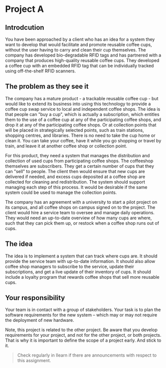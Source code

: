 # Project A

## Introdcution
You have been approached by a client who has an idea for a system they want to develop that would facilitate and promote reusable coffee cups, without the user having to carry and clean their cup themselves. The company has developed bio-degradable RFID tags and has partnered with a company that produces high-quality reusable coffee cups. They developed a coffee cup with an embedded RFID tag that can be individually tracked using off-the-shelf RFID scanners. 

## The problem as they see it

The company has a mature product - a trackable reusable coffee cup - but would like to extend its business into using this technology to provide a coffee cup swap service to local and independent coffee shops. The idea is that people can "buy a cup", which is actually a subscription, which entitles them to the use of a coffee cup at any of the participating coffee shops, and drop it at any of the participating coffee shops.  Or at collection points that will be placed in strategically selected points, such as train stations, shopping centres, and libraries. There is no need to take the cup home or clean it. You can take your coffee, have it while you go shopping or travel by train, and leave it at another coffee shop or collection point.

For this product, they need a system that manages the distribution and collection of used cups from participating coffee shops. The coffeeshop themselves are subscribers. They get a certain number of cups that they can "sell" to people. The client then would ensure that new cups are delivered if needed, and excess cups deposited at a coffee shop are collected for cleaning and redistribution. The system should support managing each step of this process. It would be desirable if the same system could be used to manage the collection points.

The company has an agreement with a university to start a pilot project on its campus, and all coffee shops on campus signed on to the project. The client would hire a service team to oversee and manage daily operations. They would need an up-to-date overview of how many cups are where, such that they can pick them up, or restock when a coffee shop runs out of cups. 


## The idea

The idea is to implement a system that can track where cups are. It should provide the service team with up-to-date information. It should also allow coffee shop managers to subscribe to the service, update their subscriptions, and get a live update of their inventory of cups. It should include a loyalty program that rewards coffee shops that sell more reusable cups.

## Your responsibility

Your team is in contact with a group of stakeholders. Your task is to plan the software requirements for the new system – which may or may not require the deployment of new hardware.

Note, this project is related to the other project. Be aware that you develop requirements for your project, and not for the other project, or both projects. That is why it is important to define the scope of a project early. And stick to it.


> Check regularly in Ilearn if there are announcements with respect to this assignment.


